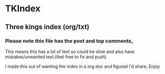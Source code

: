 # TKIndex
## Three kings index (org/txt)



### Please note this file has the post and top comments,
This means this has a lot of text so could be slow and also have mistakes/unwanted text.(feel free to fix and push)

I made this out of wanting the index in a org doc and figured i'd share,
Enjoy 
